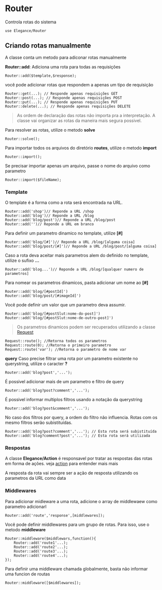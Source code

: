 # Router

Controla rotas do sistema

    use Elegance/Router

## Criando rotas manualmente

A classe conta um metodo para adiconar rotas manualmente

**Router::add**: Adiciona uma rota para todas as requisições

    Router::add($template,$response);

você pode adicionar rotas que respondem a apenas um tipo de requisição

    Router::get(...); // Responde apenas requisições GET
    Router::post(...); // Responde apenas requisições POST
    Router::put(...); // Responde apenas requisições PUT
    Router::delete(...); // Responde apenas requisições DELETE

> As ordem de declaração das rotas não importa pra a interpretação. A classe vai organizar as rotas da maneira mais segura possivel.

Para resolver as rotas, utilize o metodo **solve**

    Router::solve();

Para importar todos os arquivos do diretório **routes**, utilize o metodo **import**

    Router::import();

Se precisar importar apenas um arquivo, passe o nome do arquivo como parametro

    Router::import($fileName);

### Template

O template é a forma como a rota será encontrada na URL.

    Router::add('shop')// Reponde a URL /shop
    Router::add('blog')// Reponde a URL /blog
    Router::add('blog/post')// Reponde a URL /blog/post
    Router::add('')// Reponde a URL em branco

Para definir um parametro dinamico no template, utilize **[#]**

    Router::add('blog/[#]')// Reponde a URL /blog/[alguma coisa]
    Router::add('blog/post/[#]')// Reponde a URL /blog/post/[alguma coisa]

Caso a rota deva aceitar mais parametros alem do definido no template, utilize o sufixo **...**

    Router::add('blog...')// Reponde a URL /blog/[qualquer numero de parametros]

Para nomear os parametros dinamicos, pasta adicionar um nome ao **[#]**

    Router::add('blog/[#postId]')
    Router::add('blog/post/[#imageId]')

Você pode definir um valor que um parametro deva assumir.

    Router::add('blog/[#postSlut:nome-do-post]')
    Router::add('blog/[#postSlut:nome-de-outro-post]')

 > Os parametros dinamicos podem ser recuperados utilizando a classe [Request](https://github.com/php-elegance/server/blob/main/.doc/request.md)

    Request::route(); //Retorna todos os parametros
    Request::route(0); //Retorna o primeiro parametro
    Request::route('var'); //Retorna o parametro de nome var

**query**
Caso precise filtrar uma rota por um parametro existente no querystring, utilize o caracter **?**

    Router::add('blog?post','...');

É possivel adicionar mais de um parametro e filtro de query

    Router::add('blog?post?comment','...');

É possivel informar multiplos filtros usando a notação da querystring

    Router::add('blog?post&comment','...');

No caso dos filtros por query, a ordem do filtro não influencia. Rotas com os mesmo filtros serão subistituídas. 

    Router::add('blog?post?comment','...'); // Esta rota será subistituída
    Router::add('blog?comment?post','...'); // Esta rota será utilizada

### Respostas

A classe **Elegance/Action** é responsavel por tratar as respostas das rotas em forma de ações. veja [action](https://github.com/php-elegance/server/blob/main/.doc/action.md) para entender mais mais

A resposta da rota vai sempre ser a ação de resposta utilizando os parametros da URL como data

### Middlewares

Para adicionar midleware a uma rota, adicione o array de middlewaew como parametro adicionarl

    Router::add('route','response',[middlewares]);

Você pode definir middlewares para um grupo de rotas. Para isso, use o metodo **middleware**

    Router::middleware($middlewars,function(){
        Router::add('route1'...);
        Router::add('route2'...);
        Router::add('route3'...);
        Router::add('route4'...);
    });

Para definir uma middleware chamada globalmente, basta não informar uma funcion de routas

    Router::middleware([$middlewares]);
